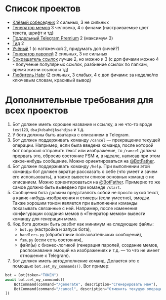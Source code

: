 # Список проектов

- [Клёвый собеседник](COOL_COMPANION.md) 2 сильных, 3 не сильных
- [Генератор мемов](MEME_GENERATOR.md) 3 человека, 4 с фичами (настраиваемые цвет текста, шрифт и тд)
- [Поддельный Telegram Premium](FAKE_TELEGRAM_PREMIUM.md) 2 (максимум 3)
- [Гид](GUIDE.md) 2
- [Учёный](SCIENTIST.md) 1 (с натяжечкой 2, придумать доп фичей?) 
- [Генератор паролей](PASSWORD_GENERATOR.md) 2 сильных, 3 не сильных
- [Сокращатель ссылок](URL_SHORTENER.md) лучше 2, но можно и 3 (с доп фичами можно 4 - получение популярных ссылок, разбиение ссылок по папкам, время жизни ссылок и тд)
- [Любитель Habr](HABR_LOVER.md) (2 сильных, 3 слабых, 4 с доп фичами: за неделю/по ключевым словам, красивый вывод)

# Дополнительные требования для всех проектов

1. Бот должен иметь хорошее название и ссылку, а не что-то вроде `test123`, `dsajkdsahdjksahdjsa` и т.д.
2. У бота должны быть аватарка с описанием в Telegram.
3. Бот должен поддерживать команду `/cancel` — прекращение текущей операции. Например, если была введена команда, после которой бот попросил отправить текст или изображение, то `/cancel` должна прервать это, сбросив состояние FSM и, в идеале, написав при этом какое-нибудь сообщение. Можно ориентироваться на [@BotFather](https://t.me/Botfather).
4. Бот должен поддерживать команду `/help`. При выполнении этой команды бот должен вкратце рассказать о себе (что умеет и зачем его использовать), а также вывести список основных команд с их описанием. Можно ориентироваться на [@BotFather](https://t.me/Botfather). Примерно то же самое должно быть выведено при команде `/start`.
5. Сообщения бота должны представлять собой не просто сухой текст, а какие-нибудь изображения и стикеры (если уместно), эмодзи. Также хорошим тоном является при выполнении команды показывать связанные с ней. Например, после изменения конфигурации создания мемов в «Генератор мемов» вывести команду для генерации мема.
6. Код бота должен быть разбит как минимум на следующие файлы:
   - `bot.py` (настройка и запуск бота),
   - `handlers.py` (обработчики пользовательских сообщений),
   - `fsm.py` (если есть состояния),
   - файл(ы) с бизнес-логикой (генерация паролей, создание мемов, распознавание эмоций на изображениях и т.д. — то что не имеет отношение к Telegram).
7. Бот должен иметь автодополнение команд. Делается это с помощью `bot.set_my_commands()`. Вот пример:

```python
bot = Bot(token="TOKEN")
await bot.set_my_commands([
    BotCommand(command="/generate", description="Сгенерировать мем"),
    BotCommand(command="/cancel", description="Отменить текущую операцию"),
])
```
